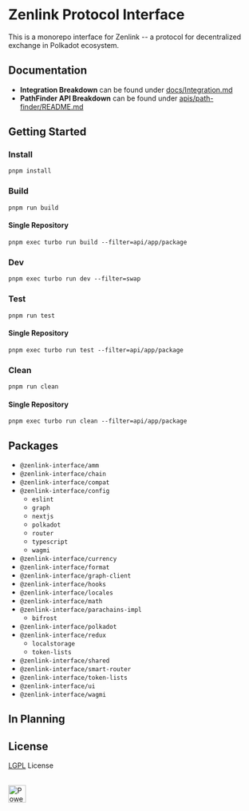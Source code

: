 # Zenlink Protocol Interface

This is a monorepo interface for Zenlink -- a protocol for decentralized exchange in Polkadot ecosystem.

## Documentation

- **Integration Breakdown** can be found under [docs/Integration.md](docs/Integration.md)
- **PathFinder API Breakdown** can be found under [apis/path-finder/README.md](apis/path-finder/README.md)

## Getting Started

### Install

`pnpm install`

### Build

`pnpm run build`

#### Single Repository

`pnpm exec turbo run build --filter=api/app/package`

### Dev

`pnpm exec turbo run dev --filter=swap`

### Test

`pnpm run test`

#### Single Repository

`pnpm exec turbo run test --filter=api/app/package`

### Clean

`pnpm run clean`

#### Single Repository

`pnpm exec turbo run clean --filter=api/app/package`

## Packages

- `@zenlink-interface/amm`
- `@zenlink-interface/chain`
- `@zenlink-interface/compat`
- `@zenlink-interface/config`
  - `eslint`
  - `graph`
  - `nextjs`
  - `polkadot`
  - `router`
  - `typescript`
  - `wagmi`
- `@zenlink-interface/currency`
- `@zenlink-interface/format`
- `@zenlink-interface/graph-client`
- `@zenlink-interface/hooks`
- `@zenlink-interface/locales`
- `@zenlink-interface/math`
- `@zenlink-interface/parachains-impl`
  - `bifrost`
- `@zenlink-interface/polkadot`
- `@zenlink-interface/redux`
  - `localstorage`
  - `token-lists`
- `@zenlink-interface/shared`
- `@zenlink-interface/smart-router`
- `@zenlink-interface/token-lists`
- `@zenlink-interface/ui`
- `@zenlink-interface/wagmi`

## In Planning

## License

[LGPL](/LICENSE) License

<br />

<a href="https://vercel.com/zenlink-interface">
  <img src="https://www.datocms-assets.com/31049/1618983297-powered-by-vercel.svg" alt="Powered by Vercel" height="35">
</a>
